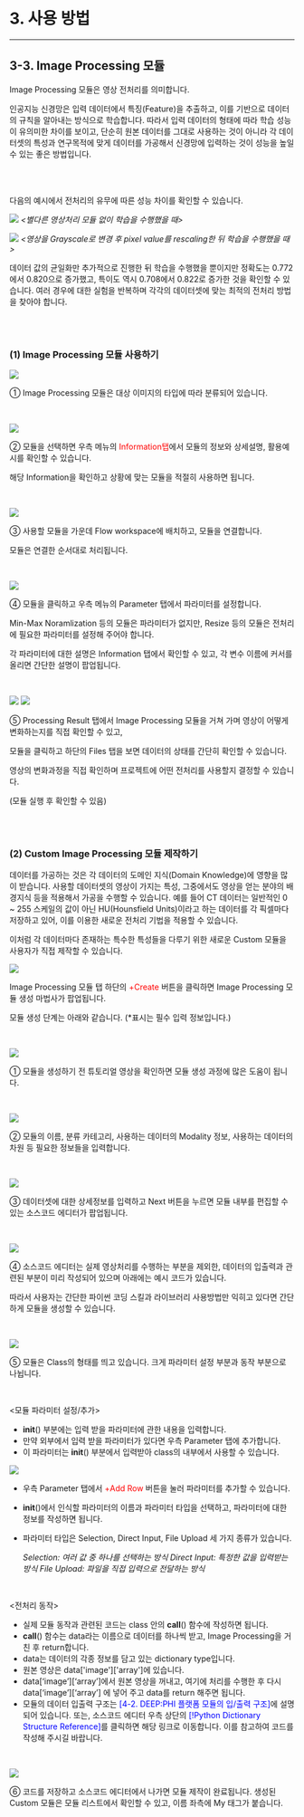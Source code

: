 # 3. 사용 방법

***

## 3-3. Image Processing 모듈

Image Processing 모듈은 영상 전처리를 의미합니다. 

인공지능 신경망은 입력 데이터에서 특징(Feature)을 추출하고, 이를 기반으로 데이터의 규칙을 알아내는 방식으로 학습합니다. 따라서 입력 데이터의 형태에 따라 학습 성능이 유의미한 차이를 보이고, 단순히 원본 데이터를 그대로 사용하는 것이 아니라 각 데이터셋의 특성과 연구목적에 맞게 데이터를 가공해서 신경망에 입력하는 것이 성능을 높일 수 있는 좋은 방법입니다.

<br><br>

다음의 예시에서 전처리의 유무에 따른 성능 차이를 확인할 수 있습니다.

![](img/3-3/manual_3-3_0_1.png)
*<별다른 영상처리 모듈 없이 학습을 수행했을 때>*

![](img/3-3/manual_3-3_0_2.png)
*<영상을 Grayscale로 변경 후 pixel value를 rescaling한 뒤 학습을 수행했을 때>*

데이터 값의 균일화만 추가적으로 진행한 뒤 학습을 수행했을 뿐이지만 정확도는 0.772에서 0.820으로 증가했고, 특이도 역시 0.708에서 0.822로 증가한 것을 확인할 수 있습니다. 여러 경우에 대한 실험을 반복하며 각각의 데이터셋에 맞는 최적의 전처리 방법을 찾아야 합니다.


<br><br>


### (1) Image Processing 모듈 사용하기

![](img/3-3/manual_3-3_1.png)

① Image Processing 모듈은 대상 이미지의 타입에 따라 분류되어 있습니다.  

<br>

![](img/3-3/manual_3-3_1_1.png)

② 모듈을 선택하면 우측 메뉴의 <span style="color:red">Information탭</span>에서 모듈의 정보와 상세설명, 활용예시를 확인할 수 있습니다.

해당 Information을 확인하고 상황에 맞는 모듈을 적절히 사용하면 됩니다.

<br>

![](img/3-3/manual_3-3_1_2.png)

③ 사용할 모듈을 가운데 Flow workspace에 배치하고, 모듈을 연결합니다.

모듈은 연결한 순서대로 처리됩니다.

<br>

![](img/3-3/manual_3-3_1_3.png)

④ 모듈을 클릭하고 우측 메뉴의 Parameter 탭에서 파라미터를 설정합니다. 

Min-Max Noramlization 등의 모듈은 파라미터가 없지만, Resize 등의 모듈은 전처리에 필요한 파라미터를 설정해 주어야 합니다.

각 파라미터에 대한 설명은 Information 탭에서 확인할 수 있고, 각 변수 이름에 커서를 올리면 간단한 설명이 팝업됩니다.

<br>

![](img/3-3/manual_3-3_1_4.png)
![](img/3-3/manual_3-3_1_5.png)

⑤ Processing Result 탭에서 Image Processing 모듈을 거쳐 가며 영상이 어떻게 변화하는지를 직접 확인할 수 있고, 

모듈을 클릭하고 하단의 Files 탭을 보면 데이터의 상태를 간단히 확인할 수 있습니다.

영상의 변화과정을 직접 확인하며 프로젝트에 어떤 전처리를 사용할지 결정할 수 있습니다.

(모듈 실행 후 확인할 수 있음)


<br><br>


### (2) Custom Image Processing 모듈 제작하기

데이터를 가공하는 것은 각 데이터의 도메인 지식(Domain Knowledge)에 영향을 많이 받습니다. 사용할 데이터셋의 영상이 가지는 특성, 그중에서도 영상을 얻는 분야의 배경지식 등을 적용해서 가공을 수행할 수 있습니다. 예를 들어 CT 데이터는 일반적인 0 ~ 255 스케일의 값이 아닌 HU(Hounsfield Units)이라고 하는 데이터를 각 픽셀마다 저장하고 있어, 이를 이용한 새로운 전처리 기법을 적용할 수 있습니다.

이처럼 각 데이터마다 존재하는 특수한 특성들을 다루기 위한 새로운 Custom 모듈을 사용자가 직접 제작할 수 있습니다.

![](img/3-3/manual_3-3_2.png)

Image Processing 모듈 탭 하단의 <span style="color:red">+Create</span> 버튼을 클릭하면 Image Processing 모듈 생성 마법사가 팝업됩니다.

모듈 생성 단계는 아래와 같습니다. (*표시는 필수 입력 정보입니다.)

<br>

![](img/3-3/manual_3-3_2_1.png)

① 모듈을 생성하기 전 튜토리얼 영상을 확인하면 모듈 생성 과정에 많은 도움이 됩니다.

<br>

![](img/3-3/manual_3-3_2_2.png)

② 모듈의 이름, 분류 카테고리, 사용하는 데이터의 Modality 정보, 사용하는 데이터의 차원 등 필요한 정보들을 입력합니다.

<br>

![](img/3-3/manual_3-3_2_3.png)

③ 데이터셋에 대한 상세정보를 입력하고 Next 버튼을 누르면 모듈 내부를 편집할 수 있는 소스코드 에디터가 팝업됩니다.

<br>

![](img/3-3/manual_3-3_2_4.png)

④ 소스코드 에디터는 실제 영상처리를 수행하는 부분을 제외한, 데이터의 입출력과 관련된 부분이 미리 작성되어 있으며 아래에는 예시 코드가 있습니다.

따라서 사용자는 간단한 파이썬 코딩 스킬과 라이브러리 사용방법만 익히고 있다면 간단하게 모듈을 생성할 수 있습니다.

<br>

![](img/3-3/manual_3-3_2_5.png)

⑤ 모듈은 Class의 형태를 띄고 있습니다. 크게 파라미터 설정 부분과 동작 부분으로 나뉩니다.

<br>

<모듈 파라미터 설정/추가>
- __init__() 부분에는 입력 받을 파라미터에 관한 내용을 입력합니다. 
- 만약 외부에서 입력 받을 파라미터가 있다면 우측 Parameter 탭에 추가합니다.
- 이 파라미터는 __init__() 부분에서 입력받아 class의 내부에서 사용할 수 있습니다.

![](img/3-3/manual_3-3_2_5_1.png)

- 우측 Parameter 탭에서 <span style="color:red">+Add Row</span> 버튼을 눌러 파라미터를 추가할 수 있습니다.
- __init__()에서 인식할 파라미터의 이름과 파라미터 타입을 선택하고, 파라미터에 대한 정보를 작성하면 됩니다.
- 파라미터 타입은 Selection, Direct Input, File Upload 세 가지 종류가 있습니다.

  *Selection: 여러 값 중 하나를 선택하는 방식*
  *Direct Input: 특정한 값을 입력받는 방식*
  *File Upload: 파일을 직접 입력으로 전달하는 방식*

<br>

<전처리 동작>
- 실제 모듈 동작과 관련된 코드는 class 안의 __call__() 함수에 작성하면 됩니다. 
- __call__() 함수는 data라는 이름으로 데이터를 하나씩 받고, Image Processing을 거친 후 return합니다. 
- data는 데이터의 각종 정보를 담고 있는 dictionary type입니다.
- 원본 영상은 data['image']['array']에 있습니다.
- data[‘image’][‘array’]에서 원본 영상을 꺼내고, 여기에 처리를 수행한 후 다시 data[‘image’][‘array’] 에 넣어 주고 data를 return 해주면 됩니다.
- 모듈의 데이터 입출력 구조는 <span style="color:blue">[4-2. DEEP:PHI 플랫폼 모듈의 입/출력 구조]</span>에 설명되어 있습니다. 또는, 소스코드 에디터 우측 상단의 <span style="color:blue">[!Python Dictionary Structure Reference]</span>를 클릭하면 해당 링크로 이동합니다. 이를 참고하여 코드를 작성해 주시길 바랍니다.

<br>

![](img/3-3/manual_3-3_2_6.png)

⑥ 코드를 저장하고 소스코드 에디터에서 나가면 모듈 제작이 완료됩니다. 생성된 Custom 모듈은 모듈 리스트에서 확인할 수 있고, 이름 좌측에 My 태그가 붙습니다.
